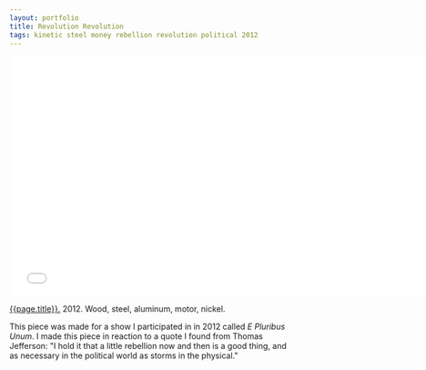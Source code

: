 ```yaml
---
layout: portfolio
title: Revolution Revolution
tags: kinetic steel money rebellion revolution political 2012
---
```


<div class="js-video vimeo widescreen">
<iframe src="//player.vimeo.com/video/56941581?title=0&amp;byline=0&amp;portrait=0" width="750" height="422" frameborder="0" webkitallowfullscreen mozallowfullscreen allowfullscreen></iframe> 
</div>

[{{page.title}}.](http://vimeo.com/56941581)  2012.  Wood, steel, aluminum, motor, nickel.

This piece was made for a show I participated in in 2012 called *E Pluribus Unum*.  I made this piece in reaction to a quote I found from Thomas Jefferson: "I hold it that a little rebellion now and then is a good thing, and as necessary in the political world as storms in the physical."
